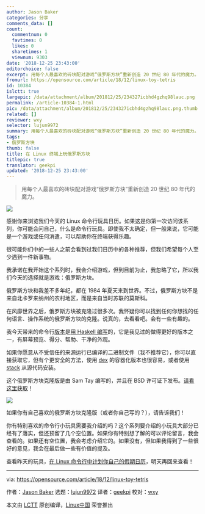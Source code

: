 ```yaml
---
author: Jason Baker
categories: 分享
comments_data: []
count:
  commentnum: 0
  favtimes: 0
  likes: 0
  sharetimes: 1
  viewnum: 9303
date: '2018-12-25 23:43:00'
editorchoice: false
excerpt: 用每个人最喜欢的砖块配对游戏“俄罗斯方块”重新创造 20 世纪 80 年代的魔力。
fromurl: https://opensource.com/article/18/12/linux-toy-tetris
id: 10384
islctt: true
largepic: /data/attachment/album/201812/25/234327icbhd4gzhq98lauc.png
permalink: /article-10384-1.html
pic: /data/attachment/album/201812/25/234327icbhd4gzhq98lauc.png.thumb.jpg
related: []
reviewer: wxy
selector: lujun9972
summary: 用每个人最喜欢的砖块配对游戏“俄罗斯方块”重新创造 20 世纪 80 年代的魔力。
tags:
- 俄罗斯方块
thumb: false
title: 在 Linux 终端上玩俄罗斯方块
titlepic: true
translator: geekpi
updated: '2018-12-25 23:43:00'
---
```



> 
> 用每个人最喜欢的砖块配对游戏“俄罗斯方块”重新创造 20 世纪 80 年代的魔力。
> 
> 
> 


![](/data/attachment/album/201812/25/234327icbhd4gzhq98lauc.png)


感谢你来浏览我们今天的 Linux 命令行玩具日历。如果这是你第一次访问该系列，你可能会问自己，什么是命令行玩具。即使我不太确定，但一般来说，它可能是一个游戏或任何消遣，可以帮助你在终端获得乐趣。


很可能你们中的一些人之前会看到过我们日历中的各种推荐，但我们希望每个人至少遇到一件新事物。


我承诺在我开始这个系列时，我会介绍游戏，但到目前为止，我忽略了它，所以我们今天的选择就是游戏：俄罗斯方块。


俄罗斯方块和我差不多年纪，都在 1984 年夏天来到世界。不过，俄罗斯方块不是来自北卡罗来纳州的农村地区，而是来自当时苏联的莫斯科。


在风靡世界之后，俄罗斯方块被克隆过很多次。我怀疑你可以找到任何你想找的任何语言、操作系统的俄罗斯方块的克隆。说真的，去看看吧。会有一些有趣的。


我今天带来的命令行[版本](https://github.com/samtay/tetris)是[用 Haskell 编写](https://github.com/samtay/tetris)的，它是我见过的做得更好的版本之一，有屏幕预览、得分、帮助、干净的外观。


如果你愿意从不受信任的来源运行已编译的二进制文件（我不推荐它），你可以直接获取它，但有个更安全的方法，使用 [dex](https://github.com/dockerland/dex) 的容器化版本也很容易，或者使用 [stack](https://docs.haskellstack.org/en/stable/README/#how-to-install) 从源代码安装。


这个俄罗斯方块克隆版是由 Sam Tay 编写的，并且在 BSD 许可证下发布。[请看这里获取](https://github.com/samtay/tetris)！


![](/data/attachment/album/201812/25/234339gwpc11j849wuciln.gif)


如果你有自己喜欢的俄罗斯方块克隆版（或者你自己写的？），请告诉我们！


你有特别喜欢的命令行小玩具需要我介绍的吗？这个系列要介绍的小玩具大部分已经有了落实，但还预留了几个空位置。如果你有特别想了解的可以评论留言，我会查看的。如果还有空位置，我会考虑介绍它的。如果没有，但如果我得到了一些很好的意见，我会在最后做一些有价值的提及。


查看昨天的玩具，[在 Linux 命令行中计划你自己的假期日历](https://opensource.com/article/18/12/linux-toy-cal)，明天再回来查看！




---


via: <https://opensource.com/article/18/12/linux-toy-tetris>


作者：[Jason Baker](https://opensource.com/users/jason-baker) 选题：[lujun9972](https://github.com/lujun9972) 译者：[geekpi](https://github.com/geekpi) 校对：[wxy](https://github.com/wxy)


本文由 [LCTT](https://github.com/LCTT/TranslateProject) 原创编译，[Linux中国](https://linux.cn/) 荣誉推出